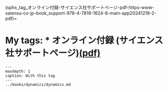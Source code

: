 (sphx_tag_オンライン付録-サイエンス社サポートページ-pdf-https-www-saiensu-co-jp-book_support-978-4-7819-1624-8-main-app20241218-2-pdf)=
# My tags: * オンライン付録 (サイエンス社サポートページ)[(pdf)](https://www.saiensu.co.jp/book_support/978-4-7819-1624-8/main-app20241218-2.pdf)

```{toctree}
---
maxdepth: 1
caption: With this tag
---
../books/dynamics/dynamics.md
```

